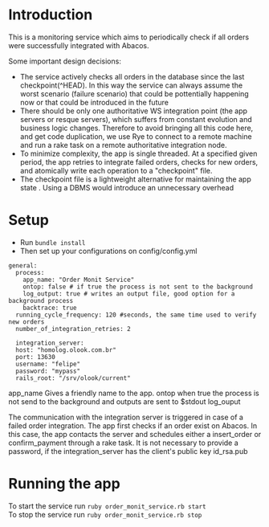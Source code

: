 Introduction
============

This is a monitoring service which aims to periodically check if all orders were successfully integrated with Abacos. 


Some important design decisions:

- The service actively checks all orders in the database since the last checkpoint(^HEAD). In this way the service can always assume the worst scenario (failure scenario) that could be pottentially happening now or that could be introduced in the future
- There should be only one authoritative WS integration point (the app servers or resque servers), which suffers from constant evolution and business logic changes. Therefore to avoid bringing all this code here, and get code duplication, we use Rye to connect to a remote machine and run a rake task on a remote authoritative integration node.
- To minimize complexity, the app is single threaded. At a specified given period, the app retries to integrate failed orders, checks for new orders, and atomically write each operation to a "checkpoint" file.
- The checkpoint file is a lightweight alternative for maintaining the app state . Using a DBMS would introduce an unnecessary overhead


Setup
============

- Run `bundle install`
- Then set up your configurations on config/config.yml
```config
general:
  process:
    app_name: "Order Monit Service"
    ontop: false # if true the process is not sent to the background
    log_output: true # writes an output file, good option for a background process
    backtrace: true
  running_cycle_frequency: 120 #seconds, the same time used to verify new orders
  number_of_integration_retries: 2

  integration_server:
  host: "homolog.olook.com.br"
  port: 13630
  username: "felipe"
  password: "mypass"
  rails_root: "/srv/olook/current"
```

app_name Gives a friendly name to the app.
ontop when true the process is not send to the background and outputs are sent to $stdout
log_ouput

The communication with the integration server is triggered in case of a failed order integration. The app first checks if an order exist on Abacos. In this case, the app contacts the server and schedules either a insert_order or confirm_payment through a rake task.
It is not necessary to provide a password, if the integration_server has the client's public key id_rsa.pub

Running the app
============

To start the service run `ruby order_monit_service.rb start`  
To stop the service run `ruby order_monit_service.rb stop`

